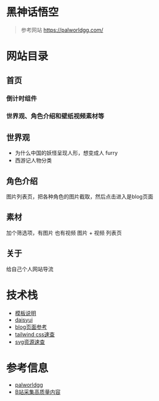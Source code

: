 
# 黑神话悟空
> 参考网站 https://palworldgg.com/

# 网站目录
## 首页
### 倒计时组件 
### 世界观、角色介绍和壁纸视频素材等
## 世界观
- 为什么中国的妖怪呈现人形，想变成人 furry
- 西游记人物分类
## 角色介绍
图片列表页，把各种角色的图片截取，然后点击进入是blog页面
## 素材
加个筛选项，有图片 也有视频
图片 + 视频 列表页

## 关于
给自己个人网站导流

# 技术栈
- [模板说明](https://www.huglemon.com/blog/i-open-sourced-a-saas-landing-page)
- [daisyui](https://daisyui.com/components/carousel/#slide4)
- [blog页面参考](https://pokerogue.cc/zh/blogs)
- [tailwind css速查](https://www.tailwindcss.cn/docs/background-color)
- [svg资源速查](https://icon-sets.iconify.design/streamline-emojis/monkey-face/)

# 参考信息
- [palworldgg](https://palworldgg.com/zh/)
- [B站采集高质量内容](https://search.bilibili.com/all?keyword=%E9%BB%91%E7%A5%9E%E8%AF%9D%E6%82%9F%E7%A9%BA&from_source=webtop_search&spm_id_from=333.1007&search_source=5)